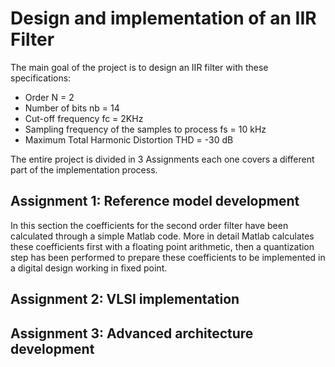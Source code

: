 # Design and implementation of an IIR Filter
The main goal of the project is to design an IIR filter with these specifications:
- Order N = 2
- Number of bits nb = 14
- Cut-off frequency fc = 2KHz
- Sampling frequency of the samples to process fs = 10 kHz
- Maximum Total Harmonic Distortion THD = -30 dB

The entire project is divided in 3 Assignments each one covers a different part of the implementation process.

## Assignment 1: Reference model development
In this section the coefficients for the second order filter have been calculated through a simple Matlab code. More in detail Matlab calculates these coefficients first with a floating point arithmetic, then a quantization step has been performed to prepare these coefficients to be implemented in a digital design working in fixed
point.
## Assignment 2: VLSI implementation
## Assignment 3: Advanced architecture development
